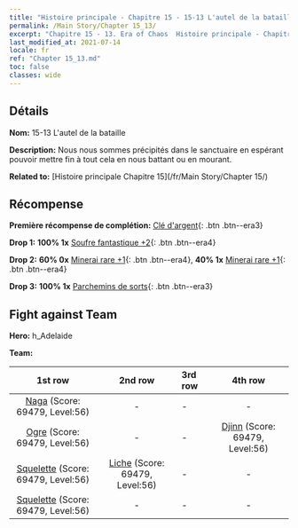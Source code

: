 ```yaml
---
title: "Histoire principale - Chapitre 15 - 15-13 L'autel de la bataille"
permalink: /Main Story/Chapter 15_13/
excerpt: "Chapitre 15 - 13. Era of Chaos  Histoire principale - Chapitre 15_13. 15-13 L'autel de la bataille"
last_modified_at: 2021-07-14
locale: fr
ref: "Chapter 15_13.md"
toc: false
classes: wide
---
```


## Détails

 **Nom:** 15-13 L'autel de la bataille

 **Description:** Nous nous sommes précipités dans le sanctuaire en espérant pouvoir mettre fin à tout cela en nous battant ou en mourant.

 **Related to:** [Histoire principale Chapitre 15](/fr/Main Story/Chapter 15/)

## Récompense

 **Première récompense de complétion:** [Clé d'argent](/ItemsFR/con_693/){: .btn .btn--era3}

 **Drop 1:** **100% 1x** [Soufre fantastique +2](/ItemsFR/mat_50/){: .btn .btn--era4}

 **Drop 2:** **60% 0x** [Minerai rare +1](/ItemsFR/mat_40/){: .btn .btn--era4}, **40% 1x** [Minerai rare +1](/ItemsFR/mat_40/){: .btn .btn--era4}

 **Drop 3:** **100% 1x** [Parchemins de sorts](/ItemsFR/con_694/){: .btn .btn--era3}


## Fight against Team
 **Hero:** h_Adelaide

 **Team:**


  | 1st row | 2nd row | 3rd row | 4th row |
  |:----:|:----:|:----|:----:|
  | [Naga](/fr/units/Naga/) (Score: 69479, Level:56)  | - | - | - |
  | [Ogre](/fr/units/Ogre/) (Score: 69479, Level:56)  | - | - | [Djinn](/fr/units/Genie/) (Score: 69479, Level:56)  |
  | [Squelette](/fr/units/Skeleton/) (Score: 69479, Level:56)  | [Liche](/fr/units/Lich/) (Score: 69479, Level:56)  | - | - |
  | [Squelette](/fr/units/Skeleton/) (Score: 69479, Level:56)  | - | - | - |


